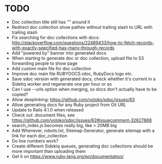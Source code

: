 # TODO

* Doc collection title still has "" around it
* Redirect doc collection show pathes without trailing slash to URL with trailing slash
* Fix searching for doc collections with docs: http://stackoverflow.com/questions/22489433/how-to-fetch-records-with-exactly-specified-has-many-through-records
* Add "powered by" banner into generated docs
* When starting to generate doc or doc collection, upload file to S3 forwarding people to show page
* Add custom main file for doc collection
* Improve doc main file RUBYDOCS.rdoc, RubyDocs logo etc.
* Save sdoc version with generated docs, check whether it's current in a Sidetiq worker and regenerate one per hour or so
* Can I use --urls option when merging, so docs don't actually have to be copied?
* Allow deeplinking: https://github.com/voloko/sdoc/issues/63
* Allow generating docs for any Ruby project from Git URL
* Update to Rails 4.1.0 when released
* Check out .document files, see https://github.com/voloko/sdoc/issues/62#issuecomment-32627868
* search_index.js becomes really big, like > 20MB big
* Add Whenever, robots.txt, Sitemap Generator, generate sitemap with a link for each doc_collection
* Do line numbers work?
* Create different Sidekiq queues, generating doc collections should be more important than uploading them
* Get it on https://www.ruby-lang.org/en/documentation/

